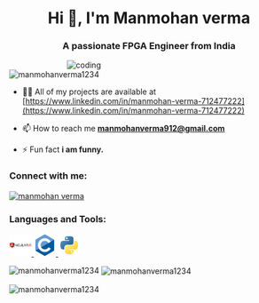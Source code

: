 <h1 align="center">Hi 👋, I'm Manmohan verma</h1>
<h3 align="center">A passionate FPGA Engineer from India</h3>
<img align="right"alt="coding"width="400"src="https://www.bing.com/th/id/OGC.ba6d7d37fa1e4ca966ac7328bf43b96c?pid=1.7&rurl=https%3a%2f%2fmedia1.tenor.com%2fimages%2fba6d7d37fa1e4ca966ac7328bf43b96c%2ftenor.gif%3fitemid%3d18657810&ehk=DmXE8Yduzl91Dm6wYvTySRQQL2nfJTveMexBE%2bI3wUI%3d">

<p align="left"> <img src="https://komarev.com/ghpvc/?username=manmohanverma1234&label=Profile%20views&color=0e75b6&style=flat" alt="manmohanverma1234" /> </p>

- 👨‍💻 All of my projects are available at [https://www.linkedin.com/in/manmohan-verma-712477222](https://www.linkedin.com/in/manmohan-verma-712477222)

- 📫 How to reach me **manmohanverma912@gmail.com**

- ⚡ Fun fact **i am funny.**

<h3 align="left">Connect with me:</h3>
<p align="left">
<a href="https://linkedin.com/in/manmohan verma" target="blank"><img align="center" src="https://raw.githubusercontent.com/rahuldkjain/github-profile-readme-generator/master/src/images/icons/Social/linked-in-alt.svg" alt="manmohan verma" height="30" width="40" /></a>
</p>

<h3 align="left">Languages and Tools:</h3>
<p align="left"> <a href="https://angular.io" target="_blank" rel="noreferrer"> <img src="https://raw.githubusercontent.com/devicons/devicon/master/icons/angularjs/angularjs-original-wordmark.svg" alt="angularjs" width="40" height="40"/> </a> <a href="https://www.cprogramming.com/" target="_blank" rel="noreferrer"> <img src="https://raw.githubusercontent.com/devicons/devicon/master/icons/c/c-original.svg" alt="c" width="40" height="40"/> </a> <a href="https://www.python.org" target="_blank" rel="noreferrer"> <img src="https://raw.githubusercontent.com/devicons/devicon/master/icons/python/python-original.svg" alt="python" width="40" height="40"/> </a> </p>

<p><img align="left" src="https://github-readme-stats.vercel.app/api/top-langs?username=manmohanverma1234&show_icons=true&locale=en&layout=compact" alt="manmohanverma1234" /></p>

<p>&nbsp;<img align="center" src="https://github-readme-stats.vercel.app/api?username=manmohanverma1234&show_icons=true&locale=en" alt="manmohanverma1234" /></p>

<p><img align="center" src="https://github-readme-streak-stats.herokuapp.com/?user=manmohanverma1234&" alt="manmohanverma1234" /></p>
